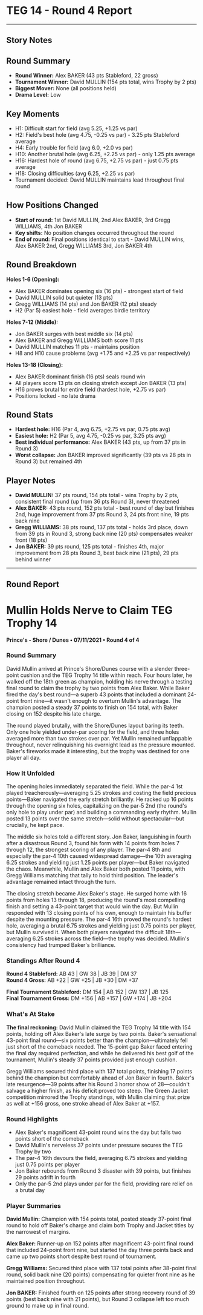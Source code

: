 # TEG 14 - Round 4 Report

---

## Story Notes

## Round Summary
- **Round Winner:** Alex BAKER (43 pts Stableford, 22 gross)
- **Tournament Winner:** David MULLIN (154 pts total, wins Trophy by 2 pts)
- **Biggest Mover:** None (all positions held)
- **Drama Level:** Low

## Key Moments
- H1: Difficult start for field (avg 5.25, +1.25 vs par)
- H2: Field's best hole (avg 4.75, -0.25 vs par) - 3.25 pts Stableford average
- H4: Early trouble for field (avg 6.0, +2.0 vs par)
- H10: Another brutal hole (avg 6.25, +2.25 vs par) - only 1.25 pts average
- H16: Hardest hole of round (avg 6.75, +2.75 vs par) - just 0.75 pts average
- H18: Closing difficulties (avg 6.25, +2.25 vs par)
- Tournament decided: David MULLIN maintains lead throughout final round

## How Positions Changed
- **Start of round:** 1st David MULLIN, 2nd Alex BAKER, 3rd Gregg WILLIAMS, 4th Jon BAKER
- **Key shifts:** No position changes occurred throughout the round
- **End of round:** Final positions identical to start - David MULLIN wins, Alex BAKER 2nd, Gregg WILLIAMS 3rd, Jon BAKER 4th

## Round Breakdown
**Holes 1-6 (Opening):**
- Alex BAKER dominates opening six (16 pts) - strongest start of field
- David MULLIN solid but quieter (13 pts)
- Gregg WILLIAMS (14 pts) and Jon BAKER (12 pts) steady
- H2 (Par 5) easiest hole - field averages birdie territory

**Holes 7-12 (Middle):**
- Jon BAKER surges with best middle six (14 pts)
- Alex BAKER and Gregg WILLIAMS both score 11 pts
- David MULLIN matches 11 pts - maintains position
- H8 and H10 cause problems (avg +1.75 and +2.25 vs par respectively)

**Holes 13-18 (Closing):**
- Alex BAKER dominant finish (16 pts) seals round win
- All players score 13 pts on closing stretch except Jon BAKER (13 pts)
- H16 proves brutal for entire field (hardest hole, +2.75 vs par)
- Positions locked - no late drama

## Round Stats
- **Hardest hole:** H16 (Par 4, avg 6.75, +2.75 vs par, 0.75 pts avg)
- **Easiest hole:** H2 (Par 5, avg 4.75, -0.25 vs par, 3.25 pts avg)
- **Best individual performance:** Alex BAKER (43 pts, up from 37 pts in Round 3)
- **Worst collapse:** Jon BAKER improved significantly (39 pts vs 28 pts in Round 3) but remained 4th

## Player Notes
- **David MULLIN:** 37 pts round, 154 pts total - wins Trophy by 2 pts, consistent final round (up from 36 pts Round 3), never threatened
- **Alex BAKER:** 43 pts round, 152 pts total - best round of day but finishes 2nd, huge improvement from 37 pts Round 3, 24 pts front nine, 19 pts back nine
- **Gregg WILLIAMS:** 38 pts round, 137 pts total - holds 3rd place, down from 39 pts in Round 3, strong back nine (20 pts) compensates weaker front (18 pts)
- **Jon BAKER:** 39 pts round, 125 pts total - finishes 4th, major improvement from 28 pts Round 3, best back nine (21 pts), 29 pts behind winner

---

## Round Report

# Mullin Holds Nerve to Claim TEG Trophy 14
**Prince's - Shore / Dunes • 07/11/2021 • Round 4 of 4**

### Round Summary

David Mullin arrived at Prince's Shore/Dunes course with a slender three-point cushion and the TEG Trophy 14 title within reach. Four hours later, he walked off the 18th green as champion, holding his nerve through a testing final round to claim the trophy by two points from Alex Baker. While Baker fired the day's best round—a superb 43 points that included a dominant 24-point front nine—it wasn't enough to overturn Mullin's advantage. The champion posted a steady 37 points to finish on 154 total, with Baker closing on 152 despite his late charge.

The round played brutally, with the Shore/Dunes layout baring its teeth. Only one hole yielded under-par scoring for the field, and three holes averaged more than two strokes over par. Yet Mullin remained unflappable throughout, never relinquishing his overnight lead as the pressure mounted. Baker's fireworks made it interesting, but the trophy was destined for one player all day.

### How It Unfolded

The opening holes immediately separated the field. While the par-4 1st played treacherously—averaging 5.25 strokes and costing the field precious points—Baker navigated the early stretch brilliantly. He racked up 16 points through the opening six holes, capitalizing on the par-5 2nd (the round's only hole to play under par) and building a commanding early rhythm. Mullin posted 13 points over the same stretch—solid without spectacular—but crucially, he kept pace.

The middle six holes told a different story. Jon Baker, languishing in fourth after a disastrous Round 3, found his form with 14 points from holes 7 through 12, the strongest scoring of any player. The par-4 8th and especially the par-4 10th caused widespread damage—the 10th averaging 6.25 strokes and yielding just 1.25 points per player—but Baker navigated the chaos. Meanwhile, Mullin and Alex Baker both posted 11 points, with Gregg Williams matching that tally to hold third position. The leader's advantage remained intact through the turn.

The closing stretch became Alex Baker's stage. He surged home with 16 points from holes 13 through 18, producing the round's most compelling finish and setting a 43-point target that would win the day. But Mullin responded with 13 closing points of his own, enough to maintain his buffer despite the mounting pressure. The par-4 16th proved the round's hardest hole, averaging a brutal 6.75 strokes and yielding just 0.75 points per player, but Mullin survived it. When both players navigated the difficult 18th—averaging 6.25 strokes across the field—the trophy was decided. Mullin's consistency had trumped Baker's brilliance.

### Standings After Round 4

**Round 4 Stableford:** AB 43 | GW 38 | JB 39 | DM 37  
**Round 4 Gross:** AB +22 | GW +25 | JB +30 | DM +37

**Final Tournament Stableford:** DM 154 | AB 152 | GW 137 | JB 125  
**Final Tournament Gross:** DM +156 | AB +157 | GW +174 | JB +204

### What's At Stake

**The final reckoning:**
David Mullin claimed the TEG Trophy 14 title with 154 points, holding off Alex Baker's late surge by two points. Baker's sensational 43-point final round—six points better than the champion—ultimately fell just short of the comeback needed. The 15-point gap Baker faced entering the final day required perfection, and while he delivered his best golf of the tournament, Mullin's steady 37 points provided just enough cushion.

Gregg Williams secured third place with 137 total points, finishing 17 points behind the champion but comfortably ahead of Jon Baker in fourth. Baker's late resurgence—39 points after his Round 3 horror show of 28—couldn't salvage a higher finish, as his deficit proved too steep. The Green Jacket competition mirrored the Trophy standings, with Mullin claiming that prize as well at +156 gross, one stroke ahead of Alex Baker at +157.

### Round Highlights
- Alex Baker's magnificent 43-point round wins the day but falls two points short of the comeback
- David Mullin's nerveless 37 points under pressure secures the TEG Trophy by two
- The par-4 16th devours the field, averaging 6.75 strokes and yielding just 0.75 points per player
- Jon Baker rebounds from Round 3 disaster with 39 points, but finishes 29 points adrift in fourth
- Only the par-5 2nd plays under par for the field, providing rare relief on a brutal day

### Player Summaries
**David Mullin:** Champion with 154 points total, posted steady 37-point final round to hold off Baker's charge and claim both Trophy and Jacket titles by the narrowest of margins.

**Alex Baker:** Runner-up on 152 points after magnificent 43-point final round that included 24-point front nine, but started the day three points back and came up two points short despite best round of tournament.

**Gregg Williams:** Secured third place with 137 total points after 38-point final round, solid back nine (20 points) compensating for quieter front nine as he maintained position throughout.

**Jon BAKER:** Finished fourth on 125 points after strong recovery round of 39 points (best back nine with 21 points), but Round 3 collapse left too much ground to make up in final round.

